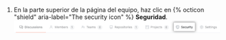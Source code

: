 1. En la parte superior de la página del equipo, haz clic en {% octicon "shield" aria-label="The security icon" %} **Seguridad**. ![Resumen de seguridad del equipo](/assets/images/help/teams/org-team-page-security-overview.png)
